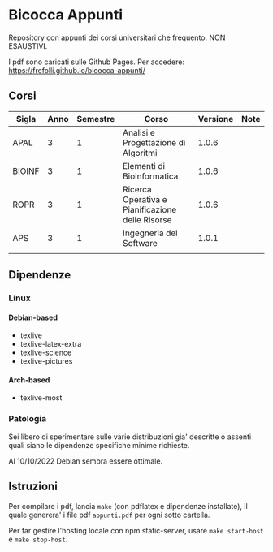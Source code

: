 # Bicocca Appunti

Repository con appunti dei corsi universitari che frequento. NON ESAUSTIVI.

I pdf sono caricati sulle Github Pages. Per accedere: https://frefolli.github.io/bicocca-appunti/

## Corsi

| Sigla | Anno | Semestre | Corso | Versione | Note |
| --- | --- | --- | --- | --- | --- |
| APAL | 3 | 1 | Analisi e Progettazione di Algoritmi | 1.0.6 |  |
| BIOINF | 3 | 1 | Elementi di Bioinformatica | 1.0.6 |  |
| ROPR | 3 | 1 | Ricerca Operativa e Pianificazione delle Risorse | 1.0.6 |  |
| APS | 3 | 1 | Ingegneria del Software | 1.0.1 |  |
|  |  |  |  |  |

## Dipendenze

### Linux

#### Debian-based

 - texlive
 - texlive-latex-extra
 - texlive-science
 - texlive-pictures

#### Arch-based

 - texlive-most

### Patologia

Sei libero di sperimentare sulle varie distribuzioni gia' descritte o assenti quali siano le dipendenze specifiche minime richieste.

Al 10/10/2022 Debian sembra essere ottimale.

## Istruzioni

Per compilare i pdf, lancia `make` (con pdflatex e dipendenze installate), il quale generera' i file pdf `appunti.pdf` per ogni sotto cartella.

Per far gestire l'hosting locale con npm:static-server, usare `make start-host` e `make stop-host`.
